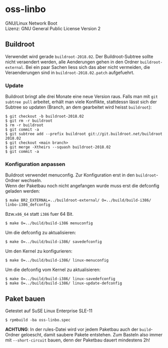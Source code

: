 oss-linbo
==========

GNU/Linux Network Boot  
Lizenz: GNU General Public License Version 2

Buildroot
---------

Verwendet wird gerade `buildroot-2018.02`.
Der Buildroot-Subtree sollte nicht veraendert werden, alle Aenderungen gehen in den Ordner `buildroot-external`. Bei ein paar Sachen liess sich das aber nicht vermeiden, die Veraenderungen sind in `buildroot-2018.02.patch` aufgefuehrt.

### Update

Buildroot bringt alle drei Monate eine neue Version raus.
Falls man mit `git subtree pull` arbeitet, erhält man viele Konflikte, stattdessn lässt
sich der Subtree so updaten (Branch, an dem gearbeitet wird heisst `buildroot`):

    $ git checkout -b buildroot-2018.02
    $ git rm -r buildroot
    $ rm -r buildroot
    $ git commit -a
    $ git subtree add --prefix buildroot git://git.buildroot.net/buildroot 2018.02
    $ git checkout <main branch>
    $ git merge -Xtheirs --squash buildroot-2018.02
    $ git commit -a

### Konfiguration anpassen

Buildroot verwendet menuconfig. Zur Konfiguration erst in den `buildroot`-Ordner wechseln.  
Wenn der Paketbau noch nicht angefangen wurde muss erst die defconfig geladen werden:

    $ make BR2_EXTERNAL=../buildroot-external/ O=../build/build-i386/ linbo-i386_defconfig

Bzw.`x86_64` statt `i386` fuer 64 Bit.

    $ make O=../build/build-i386 menuconfig

Um die defconfig zu aktualisieren:

    $ make O=../build/build-i386/ savedefconfig

Um den Kernel zu konfigurieren:

    $ make O=../build/build-i386/ linux-menuconfig

Um die defconfig vom Kernel zu aktualisieren:

    $ make O=../build/build-i386/ linux-savedefconfig
    $ make O=../build/build-i386/ linux-update-defconfig

Paket bauen
-----------

Getestet auf SuSE Linux Enterprise SLE-11

    $ rpmbuild -ba oss-linbo.spec

**ACHTUNG**: In der rules-Datei wird vor jedem Paketbau auch der `build`-Ordner geloescht, damit saubere Pakete entstehen.
Zum  Basteln also immer mit `--short-circuit` bauen, denn der Paketbau dauert mindestens 2h!

